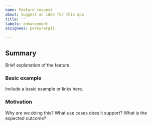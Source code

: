```yaml
---
name: Feature request
about: Suggest an idea for this app
title: ''
labels: enhancement
assignees: pereyrarg11

---
```


## Summary
Brief explanation of the feature.

### Basic example
Include a basic example or links here.

### Motivation
Why are we doing this? What use cases does it support? What is the expected outcome?
